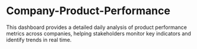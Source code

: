 # Company-Product-Performance
This dashboard provides a detailed daily analysis of product performance metrics across companies, helping stakeholders monitor key indicators and identify trends in real time.
